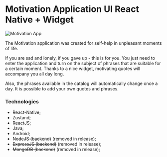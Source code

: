 # Motivation Application UI React Native + Widget

![Motivation App](https://github.com/user-attachments/assets/20d4bd69-9f4c-4a05-af2a-df7470052cbb)

The Motivation application was created for self-help in unpleasant moments of life.

If you are sad and lonely, if you gave up - this is for you. You just need to enter the application and turn on the subject of phrases that are suitable for a certain moment. Thanks to a nice widget, motivating quotes will accompany you all day long.

Also, the phrases available in the catalog will automatically change once a day. It is possible to add your own quotes and phrases.

### Technologies

-   React-Native;
-   Zustand;
-   ReactJS;
-   Java;
-   Android;
-   ~~NodeJS (backend)~~ (removed in release);
-   ~~ExpressJS (backend)~~ (removed in release);
-   ~~MongoDB (backend)~~ (removed in release);
